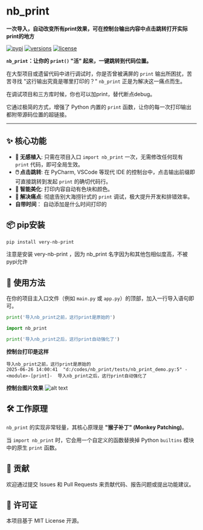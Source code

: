 # nb_print

**一次导入，自动改变所有print效果，可在控制台输出内容中点击跳转打开实际print的地方**

[![pypi](https://img.shields.io/pypi/v/nb-print.svg)](https://pypi.org/project/nb-print)
[![versions](https://img.shields.io/pypi/pyversions/nb-print.svg)](https://pypi.org/project/very-nb-print)
[![license](https://img.shields.io/pypi/l/nb-print.svg)](https://pypi.org/project/very-nb-print)

**`nb_print`：让你的 `print()` "活" 起来，一键跳转到代码位置。**

在大型项目或遗留代码中进行调试时，你是否曾被满屏的 `print` 输出所困扰，苦苦寻找 "这行输出究竟是哪里打印的？" `nb_print` 正是为解决这一痛点而生。

在调试项目和三方库时候，你也可以加print，替代断点debug。

它通过极简的方式，增强了 Python 内置的 `print` 函数，让你的每一次打印输出都附带源码位置的超链接。

---

## ✨ 核心功能

- **🚀 无感植入**: 只需在项目入口 `import nb_print` 一次，无需修改任何现有 `print` 代码，即可全局生效。
- **🖱️ 点击跳转**: 在 PyCharm, VSCode 等现代 IDE 的控制台中，点击输出前缀即可直接跳转到发起 `print` 的确切代码行。
- **🎨 智能美化**: 打印内容自动有色块和颜色。
- **🎯 解决痛点**: 彻底告别大海捞针式的 `print` 调试，极大提升开发和排错效率。
- **自带时间**： 自动添加是什么时间打印的

## 📦 pip安装

```bash
pip install very-nb-print
```

注意是安装 very-nb-print ，因为 nb_print 名字因为和其他包相似度高，不被pypi允许

## 🚀 使用方法

在你的项目主入口文件（例如 `main.py` 或 `app.py`）的顶部，加入一行导入语句即可。

```python
print('导入nb_print之前，这行print是原始的')

import nb_print

print('导入nb_print之后，这行print自动强化了')
```

**控制台打印是这样**
```shell
导入nb_print之前，这行print是原始的
2025-06-26 14:00:41  "d:/codes/nb_print/tests/nb_print_demo.py:5" -<module>-[print]-  导入nb_print之后，这行print自动强化了
```

**控制台图片效果**
![alt text](image.png)

## 🛠️ 工作原理

`nb_print` 的实现非常轻量，其核心原理是 **"猴子补丁" (Monkey Patching)**。

当 `import nb_print` 时，它会用一个自定义的函数替换掉 Python `builtins` 模块中的原生 `print` 函数。


## 🤝 贡献

欢迎通过提交 Issues 和 Pull Requests 来贡献代码、报告问题或提出功能建议。

## 📄 许可证

本项目基于 MIT License 开源。